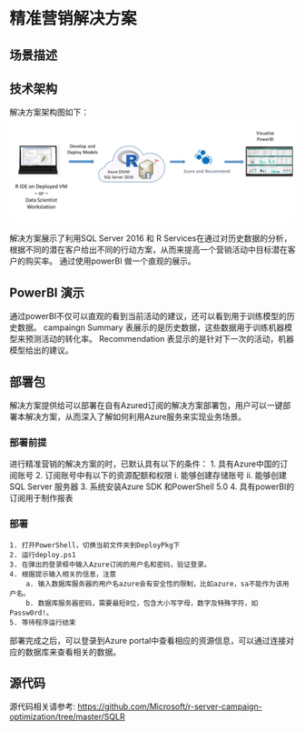 # 精准营销解决方案

## 场景描述

## 技术架构
解决方案架构图如下：
![Solution Diagram](./Pictures/arch.JPG)

解决方案展示了利用SQL Server 2016 和 R Services在通过对历史数据的分析，根据不同的潜在客户给出不同的行动方案，从而来提高一个营销活动中目标潜在客户的购买率。 
通过使用powerBI 做一个直观的展示。 

## PowerBI 演示
通过powerBI不仅可以直观的看到当前活动的建议，还可以看到用于训练模型的历史数据。
campaingn Summary 表展示的是历史数据，这些数据用于训练机器模型来预测活动的转化率。
Recommendation 表显示的是针对下一次的活动，机器模型给出的建议。
## 部署包
解决方案提供给可以部署在自有Azured订阅的解决方案部署包，用户可以一键部署本解决方案，从而深入了解如何利用Azure服务来实现业务场景。

### 部署前提
进行精准营销的解决方案的时，已默认具有以下的条件：
    1. 具有Azure中国的订阅账号
    2. 订阅账号中有以下的资源配额和权限
         i. 能够创建存储账号
        ii. 能够创建SQL Server 服务器
    3. 系统安装Azure SDK 和PowerShell 5.0
    4. 具有powerBI的订阅用于制作报表
### 部署
    1. 打开PowerShell，切换当前文件夹到DeployPkg下
    2. 运行deploy.ps1
    3. 在弹出的登录框中输入Azure订阅的用户名和密码，验证登录。
    4. 根据提示输入相关的信息，注意
        a. 输入数据库服务器的用户名azure会有安全性的限制，比如azure，sa不能作为该用户名。
        b. 数据库服务器密码，需要最短8位，包含大小写字母，数字及特殊字符，如Passw0rd!。
    5. 等待程序运行结束
部署完成之后，可以登录到Azure portal中查看相应的资源信息，可以通过连接对应的数据库来查看相关的数据。

## 源代码
源代码相关请参考: https://github.com/Microsoft/r-server-campaign-optimization/tree/master/SQLR